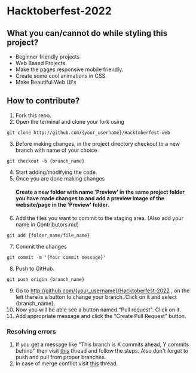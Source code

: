 # Hacktoberfest-2022

## What you can/cannot do while styling this project?

- Beginner friendly projects
- Web Based Projects
- Make the pages responsive mobile friendly.
- Create some cool animations in CSS.
- Make Beautiful Web UI's

## How to contribute?

1. Fork this repo.
2. Open the terminal and clone your fork using

```
git clone http://github.com/{your_username}/Hacktoberfest-web
```

3. Before making changes, in the project directory checkout to a new branch with name of your choice

```
git checkout -b {branch_name}
```

4. Start adding/modifying the code.
5. Once you are done making changes
   #### Create a new folder with name 'Preview' in the same project folder you have made changes to and add a preview image of the website/page in the 'Preview' folder.
6. Add the files you want to commit to the staging area. (Also add your name in Contributors.md)

```
git add {folder_name/file_name}
```

7. Commit the changes

```
git commit -m '{Your commit message}'
```

8. Push to GitHub.

```
git push origin {branch_name}
```

9. Go to http://github.com/{your_username}/Hacktoberfest-2022 , on the left there is a button to change your branch. Click on it and select {branch_name}.
10. Now you will be able see a button named "Pull request". Click on it.
11. Add appropriate message and click the "Create Pull Request" button.

### Resolving errors

1. If you get a message like "This branch is X commits ahead, Y commits behind" then visit [this](https://stackoverflow.com/questions/41283955/github-keeps-saying-this-branch-is-x-commits-ahead-y-commits-behind/41289258) thread and follow the steps. Also don't forget to push and pull from proper branches.
2. In case of merge conflict visit [this](https://stackoverflow.com/questions/161813/how-to-resolve-merge-conflicts-in-git) thread.
